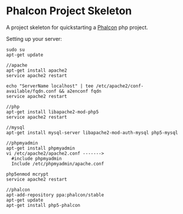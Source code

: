 # Phalcon Project Skeleton

A project skeleton for quickstarting a <a href="https://docs.phalconphp.com/">Phalcon</a> php project.

Setting up your server:
```shell
sudo su
apt-get update

//apache
apt-get install apache2
service apache2 restart

echo "ServerName localhost" | tee /etc/apache2/conf-available/fqdn.conf && a2enconf fqdn
service apache2 restart

//php
apt-get install libapache2-mod-php5
service apache2 restart

//mysql
apt-get install mysql-server libapache2-mod-auth-mysql php5-mysql

//phpmyadmin
apt-get install phpmyadmin
vi /etc/apache2/apache2.conf ------->
  #include phpmyadmin
  Include /etc/phpmyadmin/apache.conf

php5enmod mcrypt
service apache2 restart

//phalcon
apt-add-repository ppa:phalcon/stable
apt-get update
apt-get install php5-phalcon
```
